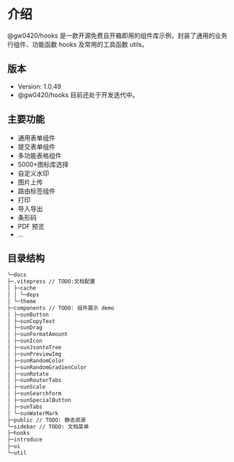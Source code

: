 # 介绍

@gw0420/hooks 是一款开源免费且开箱即用的组件库示例，封装了通用的业务行组件、功能函数 hooks 及常用的工具函数 utils。

## 版本

- Version: 1.0.49
- @gw0420/hooks 目前还处于开发迭代中。

## 主要功能

- 通用表单组件
- 提交表单组件
- 多功能表格组件
- 5000+图标库选择
- 自定义水印
- 图片上传
- 路由标签组件
- 打印
- 导入导出
- 条形码
- PDF 预览
- ...

## 目录结构

```markdown
└─docs
├─.vitepress // TODO:文档配置
│ ├─cache
│ │ └─deps
│ └─theme  
├─components // TODO: 组件展示 demo
│ ├─sunButton
│ ├─sunCopyText
│ ├─sunDrag
│ ├─sunFormatAmount
│ ├─sunIcon
│ ├─sunJsontoTree
│ ├─sunPreviewImg
│ ├─sunRandomColor
│ ├─sunRandomGradienColor
│ ├─sunRotate
│ ├─sunRouterTabs
│ ├─sunScale
│ ├─sunSearchform
│ ├─sunSpecialButton
│ ├─sunTabs
│ └─sunWaterMark
├─public // TODO: 静态资源
└─sidebar // TODO: 文档菜单
├─hooks
├─introduce
├─ui
└─util
```
